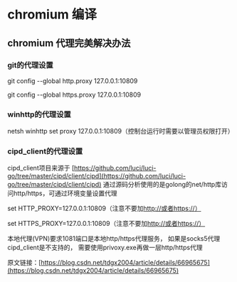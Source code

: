 # chromium 编译

## chromium 代理完美解决办法

### git的代理设置

git config --global http.proxy 127.0.0.1:10809

git config --global https.proxy 127.0.0.1:10809

### winhttp的代理设置

netsh winhttp set proxy 127.0.0.1:10809（控制台运行时需要以管理员权限打开）

### cipd\_client的代理设置

cipd\_client项目来源于 [https://github.com/luci/luci-go/tree/master/cipd/client/cipd](https://github.com/luci/luci-go/tree/master/cipd/client/cipd) 通过源码分析使用的是golong的net/http库访问http/https，可通过环境变量设置代理

set HTTP\_PROXY=127.0.0.1:10809（注意不要加[http://或者https://）](http://或者https://）) 

set HTTPS\_PROXY=127.0.0.1:10809（注意不要加[http://或者https://）](http://或者https://）)

本地代理\(VPN\)要求1081端口是本地http/https代理服务， 如果是socks5代理cipd\_client是不支持的， 需要使用privoxy.exe再做一层http/https代理 

 原文链接：[https://blog.csdn.net/tdgx2004/article/details/66965675](https://blog.csdn.net/tdgx2004/article/details/66965675)

